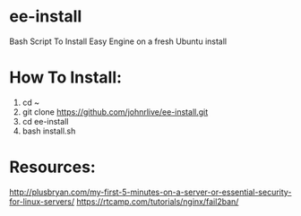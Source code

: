# ee-install
Bash Script To Install Easy Engine on a fresh Ubuntu install

# How To Install:

1. cd ~
2. git clone https://github.com/johnrlive/ee-install.git
3. cd ee-install
4. bash install.sh

# Resources:

http://plusbryan.com/my-first-5-minutes-on-a-server-or-essential-security-for-linux-servers/
https://rtcamp.com/tutorials/nginx/fail2ban/
